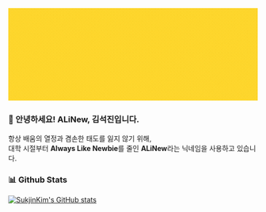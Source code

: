 <div align="center">
  <img src="./assets/ALiNew.gif"/>
</div>

### 👋 안녕하세요! ALiNew, 김석진입니다.

항상 배움의 열정과 겸손한 태도를 잃지 않기 위해,  
대학 시절부터 **Always Like Newbie**를 줄인 **ALiNew**라는 닉네임을 사용하고 있습니다.  

  

### 📊 Github Stats

[![SukjinKim's GitHub stats](https://github-readme-stats.vercel.app/api?username=SukJinKim&show_icons=true&show=reviews&theme=transparent)](https://github.com/anuraghazra/github-readme-stats)

<!--
**SukJinKim/SukJinKim** is a ✨ _special_ ✨ repository because its `README.md` (this file) appears on your GitHub profile.

Here are some ideas to get you started:

- 🔭 I’m currently working on ...
- 🌱 I’m currently learning ...
- 👯 I’m looking to collaborate on ...
- 🤔 I’m looking for help with ...
- 💬 Ask me about ...
- 📫 How to reach me: ...
- 😄 Pronouns: ...
- ⚡ Fun fact: ...
-->
